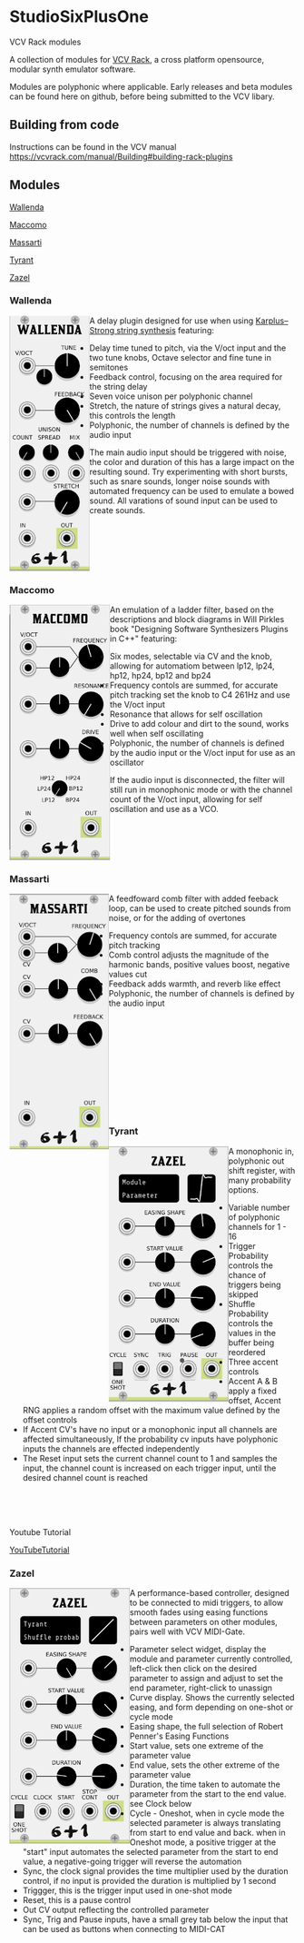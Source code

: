 # StudioSixPlusOne
VCV Rack modules

A collection of modules for [VCV Rack](https://github.com/VCVRack/Rack), a cross platform opensource, modular synth emulator software.

Modules are polyphonic where applicable. Early releases and beta modules can be found here on github, before being submitted to the VCV libary.

## Building from code

Instructions can be found in the VCV manual https://vcvrack.com/manual/Building#building-rack-plugins
  
 ## Modules
 
 [Wallenda](#wallenda)
 
 [Maccomo](#maccomo)

 [Massarti](#massarti)
 
 [Tyrant](#tyrant)

 [Zazel](#zazel)
 

  

 ### Wallenda
 
  <img align="left" src="images/Wallenda.png">

 A delay plugin designed for use when using [Karplus–Strong string synthesis](https://en.wikipedia.org/wiki/Karplus%E2%80%93Strong_string_synthesis) featuring:
 
 - Delay time tuned to pitch, via the V/oct input and the two tune knobs, Octave selector and fine tune in semitones
 - Feedback control, focusing on the area required for the string delay
 - Seven voice unison per polyphonic channel
 - Stretch, the nature of strings gives a natural decay, this controls the length
 - Polyphonic, the number of channels is defined by the audio input
 
 The main audio input should be triggered with noise, the color and duration of this has a large impact on the resulting sound. Try experimenting with short bursts, such as snare sounds, longer noise sounds with automated frequency can be used to emulate a bowed sound. All varations of sound input can be used to create sounds. 


<br>
<br>
<br>
<br>
<br>

### Maccomo  

 <img align="left" src="images/Maccomo.png">

An emulation of a ladder filter, based on the descriptions and block diagrams in Will Pirkles book "Designing Software Synthesizers Plugins in C++" featuring:

- Six modes, selectable via CV and the knob, allowing for automatiom between lp12, lp24, hp12, hp24, bp12 and bp24
- Frequency contols are summed, for accurate pitch tracking set the knob to C4 261Hz and use the V/oct input
- Resonance that allows for self oscillation
- Drive to add colour and dirt to the sound, works well when self oscillating
- Polyphonic, the number of channels is defined by the audio input or the V/oct input for use as an oscillator

If the audio input is disconnected, the filter will still run in monophonic mode or with the channel count of the V/oct input, allowing for self oscillation and use as a VCO.


<br>
<br>
<br>
<br>


### Massarti

 <img align="left" src="images/Massarti.png">


A feedfoward comb filter with added feeback loop, can be used to create pitched sounds from noise, or for the adding of overtones

- Frequency contols are summed, for accurate pitch tracking
- Comb control adjusts the magnitude of the harmonic bands, positive values boost, negative values cut
- Feedback adds warmth, and reverb like effect
- Polyphonic, the number of channels is defined by the audio input


<br>
<br>
<br>
<br>
<br>
<br>
<br>
<br>
<br>
<br>

### Tyrant

<img align="left" src="images/Tyrant.png">


A monophonic in, polyphonic out shift register, with many probability options.

- Variable number of polyphonic channels for 1 - 16
- Trigger Probability controls the chance of triggers being skipped
- Shuffle Probability controls the values in the buffer being reordered
- Three accent controls
- Accent A & B apply a fixed offset, Accent RNG applies a random offset with the maximum value defined by the offset controls
- If Accent CV's have no input or a monophonic input all channels are affected simultaneously, If the probability cv inputs have polyphonic inputs the channels are effected independently
- The Reset input sets the current channel count to 1 and samples the input, the channel count is increased on each trigger input, until the desired channel count is reached

<br>
<br>
<br>

Youtube Tutorial

[YouTubeTutorial](https://www.youtube.com/watch?v=OJSy8fOxI5I)


### Zazel

<img align="left" src="images/Zazel.png">

A performance-based controller, designed to be connected to midi triggers, to allow smooth fades using easing functions between parameters on other modules, pairs well with VCV MIDI-Gate.

- Parameter select widget, display the module and parameter currently controlled, left-click then click on the desired parameter to assign and adjust to set the end parameter, right-click to unassign
- Curve display. Shows the currently selected easing, and form depending on one-shot or cycle mode
- Easing shape, the full selection of Robert Penner's Easing Functions
- Start value, sets one extreme of the parameter value
- End value, sets the other extreme of the parameter value
- Duration, the time taken to automate the parameter from the start to the end value. see Clock below
- Cycle - Oneshot, when in cycle mode the selected parameter is always translating from start to end value and back. when in Oneshot mode, a positive trigger at the "start" input automates the selected parameter from the start to end value, a negative-going trigger will reverse the automation
- Sync, the clock signal provides the time multiplier used by the duration control, if no input is provided the duration is multiplied by 1 second
- Triggger, this is the trigger input used in one-shot mode
- Reset, this is a pause control
- Out CV output reflecting the controlled parameter
- Sync, Trig and Pause inputs, have a small grey tab below the input that can be used as buttons when connecting to MIDI-CAT





